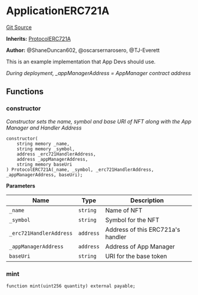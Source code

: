# ApplicationERC721A
[Git Source](https://github.com/thrackle-io/rules-protocol/blob/2738cf9716e0fddfad4df13fdb6486b5987af931/src/example/ApplicationERC721A.sol)

**Inherits:**
[ProtocolERC721A](/src/token/ProtocolERC721A.sol/contract.ProtocolERC721A.md)

**Author:**
@ShaneDuncan602, @oscarsernarosero, @TJ-Everett

This is an example implementation that App Devs should use.

*During deployment,  _appManagerAddress = AppManager contract address*


## Functions
### constructor

*Constructor sets the name, symbol and base URI of NFT along with the App Manager and Handler Address*


```solidity
constructor(
    string memory _name,
    string memory _symbol,
    address _erc721HandlerAddress,
    address _appManagerAddress,
    string memory baseUri
) ProtocolERC721A(_name, _symbol, _erc721HandlerAddress, _appManagerAddress, baseUri);
```
**Parameters**

|Name|Type|Description|
|----|----|-----------|
|`_name`|`string`|Name of NFT|
|`_symbol`|`string`|Symbol for the NFT|
|`_erc721HandlerAddress`|`address`|Address of this ERC721a's handler|
|`_appManagerAddress`|`address`|Address of App Manager|
|`baseUri`|`string`|URI for the base token|


### mint


```solidity
function mint(uint256 quantity) external payable;
```

